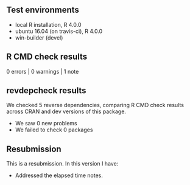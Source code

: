 ## Test environments
* local R installation, R 4.0.0
* ubuntu 16.04 (on travis-ci), R 4.0.0
* win-builder (devel)

## R CMD check results

0 errors | 0 warnings | 1 note

## revdepcheck results

We checked 5 reverse dependencies, comparing R CMD check results across CRAN and dev versions of this package.

* We saw 0 new problems
* We failed to check 0 packages

## Resubmission

This is a resubmission. In this version I have:

* Addressed the elapsed time notes.
